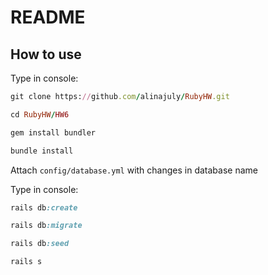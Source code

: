 # README

## How to use
Type in console:

```ruby
git clone https://github.com/alinajuly/RubyHW.git
```

```ruby
cd RubyHW/HW6
````

```ruby
gem install bundler
```
```ruby
bundle install
```

Attach ```config/database.yml``` with changes in database name

Type in console:

```ruby
rails db:create
```

```ruby
rails db:migrate
```

```ruby
rails db:seed
```

```ruby
rails s
```